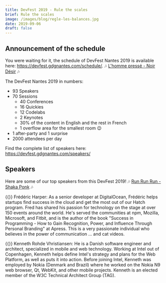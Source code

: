 ```yaml
---
title: DevFest 2019 - Rule the scales
brief: Rule the scales
image: /images/blog/regle-les-balances.jpg
date: 2019-09-06
draft: false
---
```


## Announcement of the schedule
You were waiting for it, the schedule of DevFest Nantes 2019 is available here: https://devfest.gdgnantes.com/schedule/. 🎶 [L'homme pressé - Noir Désir](https://www.youtube.com/watch?v=by1RRP9wa_Y) 🎶

The DevFest Nantes 2019 in numbers:

* 93 Speakers
* 70 Sessions
    * 40 Conferences
    * 16 Quickies
    * 12 Codelabs
    * 2 Keynotes
    * 30% of the content in English and the rest in French
    * 1 overflow area for the smallest room 😉
* 1 after-party and 1 surprise
* 2000 attendees per day

Find the complete list of speakers here: https://devfest.gdgnantes.com/speakers/

## Speakers
Here are some of our top speakers from this DevFest 2019! 🎶 [Run Run Run - Shaka Ponk](https://www.youtube.com/watch?v=eVMBs_I8iqk) 🎶

{{<centered-img src="/images/speakers/frederic_harper.jpg" alt="Frederick Harper" width="150">}}
Frédéric Harper: As a senior developer at DigitalOcean, Frédéric helps startups find success in the cloud and get the most out of our Hatch program. Fred has shared his passion for technology on the stage at over 150 events around the world. He's served the communities at npm, Mozilla, Microsoft, and Fitbit, and is the author of the book "Success in Programming - How to Gain Recognition, Power, and Influence Through Personal Branding" at Apress. This is a very passionate individual who believes in the power of communication ... and cat videos.

{{<centered-img src="/images/speakers/kenneth_rohde_christiansen.jpg" alt="Kenneth Rohde Vhristiansen" width="150">}}
Kenneth Rohde Vhristiansen: He is a Danish software engineer and architect, specialized in mobile and web technology. Working at Intel out of Copenhagen, Kenneth helps define Intel's strategy and plans for the Web Platform, as well as puts it into action. Before joining Intel, Kenneth was employed by Nokia (Denmark and Brazil) where he worked on the Nokia N9 web browser, Qt, WebKit, and other mobile projects. Kenneth is an elected member of the W3C Technical Architect Group (TAG).
